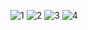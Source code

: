 ![1](https://user-images.githubusercontent.com/85283021/232465416-301edad6-1c7d-4e6f-8f3d-e3d5c591651b.PNG)
![2](https://user-images.githubusercontent.com/85283021/232738023-dbbcc142-0003-46d9-86c7-c7471bc2859b.PNG)
![3](https://user-images.githubusercontent.com/85283021/232911208-a849b308-dbf7-4b3c-a4d4-a3c0d1641ca2.PNG)
![4](https://user-images.githubusercontent.com/85283021/233846286-bc3b16e1-715d-4b01-8170-faec5c62ee29.png)
